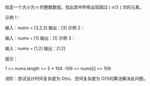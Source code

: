 给定一个大小为 n 的整数数组，找出其中所有出现超过 ⌊ n/3 ⌋ 次的元素。

示例 1：

输入：nums = [3,2,3]
输出：[3]
示例 2：

输入：nums = [1]
输出：[1]
示例 3：

输入：nums = [1,2]
输出：[1,2]

提示：

1 <= nums.length <= 5 \* 104
-109 <= nums[i] <= 109

进阶：尝试设计时间复杂度为 O(n)、空间复杂度为 O(1)的算法解决此问题。
